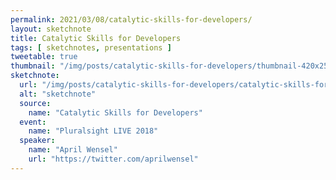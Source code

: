 ```yaml
---
permalink: 2021/03/08/catalytic-skills-for-developers/
layout: sketchnote
title: Catalytic Skills for Developers
tags: [ sketchnotes, presentations ]
tweetable: true
thumbnail: "/img/posts/catalytic-skills-for-developers/thumbnail-420x255.webp"
sketchnote:
  url: "/img/posts/catalytic-skills-for-developers/catalytic-skills-for-developers.webp"
  alt: "sketchnote"
  source:
    name: "Catalytic Skills for Developers"
  event:
    name: "Pluralsight LIVE 2018"
  speaker: 
    name: "April Wensel"
    url: "https://twitter.com/aprilwensel"
---
```


